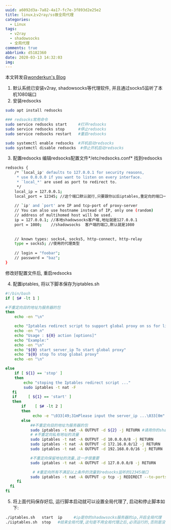 ```yaml
---
uuid: a6092d3a-7a82-4a17-fc7e-3f893d2e25e2
title: linux上v2ray/ss做全局代理
categories:
  - Linux
tags:
  - v2ray
  - shadowsocks
  - 全局代理
comments: true
abbrlink: d5182360
date: 2020-03-13 14:32:03
img:
---
```

本文转发自[wonderkun's Blog](http://wonderkun.cc/2016/05/16/%E5%9C%A8linux%E4%B8%8A%E6%8A%8Ashadowsocks%E5%81%9A%E6%88%90%E5%85%A8%E5%B1%80%E4%BB%A3%E7%90%86/)
1. 默认系统已安装v2ray, shadowsocks等代理软件, 并且通过socks5监听了本机1080端口
2. 安装redsocks
```bash
sudo apt install redsocks

### redsocks常用命令
sudo service redsocks start     #打开redsocks
sudo service redsocks stop      #停止redsocks
sudo service redsocks restart   #重启redsocks

sudo systemctl enable redsocks  #开机启动redsocks
sudo systemctl disable redsocks  #停止开机启动redsocks
```
<!--more-->
3. 配置redsocks
编辑redsocks配置文件*/etc/redsocks.conf* 找到redsocks
```bash
redsocks {
    /* `local_ip' defaults to 127.0.0.1 for security reasons,
     * use 0.0.0.0 if you want to listen on every interface.
     * `local_*' are used as port to redirect to.
     */
    local_ip = 127.0.0.1;
    local_port = 12345; //这个端口默认就行,只要跟你以后iptables,重定向的端口一样就ok
    
    // `ip' and `port' are IP and tcp-port of proxy-server
    // You can also use hostname instead of IP, only one (random)
    // address of multihomed host will be used.
    ip = 127.0.0.1; //本地shadowsocks客户端,地址就是127.0.0.1
    port = 1080;    //shadowsocks  客户端的端口,默认就是1080
    
    
    // known types: socks4, socks5, http-connect, http-relay
    type = socks5; //使用的代理类型
    
    // login = "foobar";
    // password = "baz";
}
```
 修改好配置文件后, 重启redsocks

4. 配置iptables, 将以下脚本保存为iptables.sh
```bash
#!/bin/bash
if [ $# -lt 1 ]

#不重定向目的地址为服务器的包
then
    echo -en "\n"

    echo "Iptables redirect script to support global proxy on ss for linux ... "
    echo -en "\n"
    echo "Usage : ${0} action [options]"
    echo "Example:"
    echo -en "\n"
    echo "${0} start server_ip To start global proxy"
    echo "${0} stop To stop global proxy"
    echo -en "\n"

else
    if [ ${1} == 'stop' ]
    then
        echo "stoping the Iptables redirect script ..."
        sudo iptables -t nat -F
   fi
   if     [ ${1} == 'start' ]
   then
       if    [ $# -lt 2 ]
       then
            echo -e "\033[49;31mPlease input the server_ip ...\033[0m"
       else
           ##不重定向目的地址为服务器的包  
           sudo iptables -t nat -A OUTPUT -d ${2} -j RETURN #请用你的shadowsocks服务器的地址替换$SERVER_IP
           # #不重定向私有地址的流量
           sudo iptables -t nat -A OUTPUT -d 10.0.0.0/8 -j RETURN
           sudo iptables -t nat -A OUTPUT -d 172.16.0.0/12 -j RETURN
           sudo iptables -t nat -A OUTPUT -d 192.168.0.0/16 -j RETURN

           #不重定向保留地址的流量,这一步很重要
           sudo iptables -t nat -A OUTPUT -d 127.0.0.0/8 -j RETURN

            # #重定向所有不满足以上条件的流量到redsocks监听的12345端口
           sudo iptables -t nat -A OUTPUT -p tcp -j REDIRECT --to-ports 12345 #12345是你的redsocks运行的端口,请根据你的情况替换它
     fi
  fi
fi
```
5. 将上面代码保存好后, 运行脚本启动就可以设置全局代理了, 启动和停止脚本如下:
```bash
./iptables.sh   start  ip     #ip是你的shadowsocks服务器的ip,开启全局代理 
./iiptables.sh  stop   #结束全局代理,这句是不用全局代理之后,必须运行的,否则是没有办法上网的 
```
